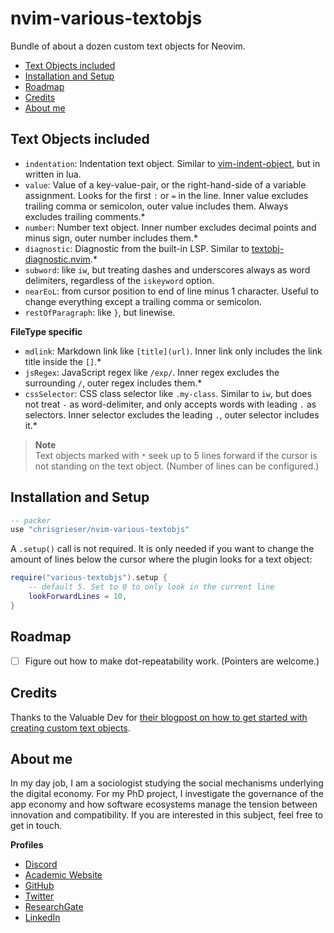 # nvim-various-textobjs
Bundle of about a dozen custom text objects for Neovim.

<!--toc:start-->
- [Text Objects included](#text-objects-included)
- [Installation and Setup](#installation-and-setup)
- [Roadmap](#roadmap)
- [Credits](#credits)
- [About me](#about-me)
<!--toc:end-->

## Text Objects included
- `indentation`: Indentation text object. Similar to [vim-indent-object](https://github.com/michaeljsmith/vim-indent-object), but in written in lua.
- `value`: Value of a key-value-pair, or the <!-- vale RedHat.TermsErrors = NO --> right-hand-side of a variable assignment. Looks for the first `:` or `=` in the line. Inner value excludes trailing comma or semicolon, outer value includes them. Always excludes trailing comments.\*
- `number`: Number text object. Inner number excludes decimal points and minus sign, outer number includes them.\*
- `diagnostic`: Diagnostic from the built-in LSP. Similar to [textobj-diagnostic.nvim](https://github.com/andrewferrier/textobj-diagnostic.nvim).\*
- `subword`: like `iw`, but treating dashes and underscores always as word delimiters, regardless of the `iskeyword` option.
- `nearEoL`: from cursor position to end of line minus 1 character. Useful to change everything except a trailing comma or semicolon.
- `restOfParagraph`: like `}`, but linewise.

__FileType specific__
- `mdlink`: Markdown link like `[title](url)`. Inner link only includes the link title inside the `[]`.\*
- `jsRegex`: JavaScript regex like `/exp/`. Inner regex excludes the surrounding `/`, outer regex includes them.\* 
- `cssSelector`: CSS class selector like `.my-class`. Similar to `iw`, but does not treat `-` as word-delimiter, and only accepts words with leading `.` as selectors. Inner selector excludes the leading `.`, outer selector includes it.\*

> __Note__  
> Text objects marked with `*` seek up to 5 lines forward if the cursor is not standing on the text object. (Number of lines can be configured.)

## Installation and Setup

```lua
-- packer
use "chrisgrieser/nvim-various-textobjs"
```

A `.setup()` call is not required. It is only needed if you want to change the amount of lines below the cursor where the plugin looks for a text object:

```lua
require("various-textobjs").setup {
	-- default 5. Set to 0 to only look in the current line
	lookForwardLines = 10,
}
```

## Roadmap
- [ ] Figure out how to make dot-repeatability work. (Pointers are welcome.)

## Credits
Thanks to the Valuable Dev for [their blogpost on how to get started with creating custom text objects](https://thevaluable.dev/vim-create-text-objects/).

<!-- vale Google.FirstPerson = NO -->
## About me
In my day job, I am a sociologist studying the social mechanisms underlying the digital economy. For my PhD project, I investigate the governance of the app economy and how software ecosystems manage the tension between innovation and compatibility. If you are interested in this subject, feel free to get in touch.

__Profiles__
- [Discord](https://discordapp.com/users/462774483044794368/)
- [Academic Website](https://chris-grieser.de/)
- [GitHub](https://github.com/chrisgrieser/)
- [Twitter](https://twitter.com/pseudo_meta)
- [ResearchGate](https://www.researchgate.net/profile/Christopher-Grieser)
- [LinkedIn](https://www.linkedin.com/in/christopher-grieser-ba693b17a/)

